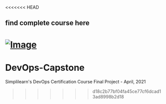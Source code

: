<<<<<<< HEAD
## find complete course here   

[![Image](https://github.com/yankils/Simple-DevOps-Project/blob/master/Devops_course.PNG "DevOps Project - CI/CD with Jenkins Ansible Docker Kubernetes ")](https://www.udemy.com/course/valaxy-devops/?referralCode=8147A5CF4C8C7D9E253F)
=======
# DevOps-Capstone

Simplilearn's DevOps Certification Course
Final Project - April, 2021
>>>>>>> d18c2b77bf04fa45ce77cf6dcad13ad8998b2d18
